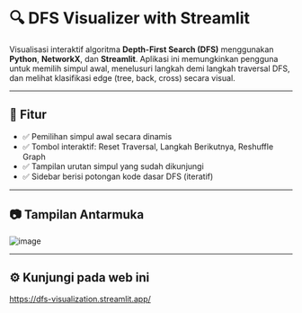 # 🔍 DFS Visualizer with Streamlit

Visualisasi interaktif algoritma **Depth-First Search (DFS)** menggunakan **Python**, **NetworkX**, dan **Streamlit**. Aplikasi ini memungkinkan pengguna untuk memilih simpul awal, menelusuri langkah demi langkah traversal DFS, dan melihat klasifikasi edge (tree, back, cross) secara visual.

---

## 🚀 Fitur

- ✅ Pemilihan simpul awal secara dinamis
- ✅ Tombol interaktif: Reset Traversal, Langkah Berikutnya, Reshuffle Graph
- ✅ Tampilan urutan simpul yang sudah dikunjungi
- ✅ Sidebar berisi potongan kode dasar DFS (iteratif)
---

## 📷 Tampilan Antarmuka
![image](https://github.com/user-attachments/assets/38b29ac4-a248-45fe-85a5-d666cd0ca1e2)


---

## ⚙️ Kunjungi pada web ini
https://dfs-visualization.streamlit.app/
